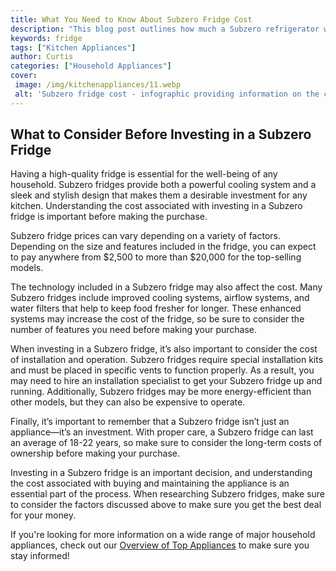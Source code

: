 ```yaml
---
title: What You Need to Know About Subzero Fridge Cost
description: "This blog post outlines how much a Subzero refrigerator will cost you and how to maximize the value of your investment Learn about the features that come with this high-end refrigerator and how to keep it running smoothly"
keywords: fridge
tags: ["Kitchen Appliances"]
author: Curtis
categories: ["Household Appliances"]
cover: 
 image: /img/kitchenappliances/11.webp
 alt: 'Subzero fridge cost - infographic providing information on the cost of a Subzero fridge'
---
```

## What to Consider Before Investing in a Subzero Fridge

Having a high-quality fridge is essential for the well-being of any household. Subzero fridges provide both a powerful cooling system and a sleek and stylish design that makes them a desirable investment for any kitchen. Understanding the cost associated with investing in a Subzero fridge is important before making the purchase. 

Subzero fridge prices can vary depending on a variety of factors. Depending on the size and features included in the fridge, you can expect to pay anywhere from $2,500 to more than $20,000 for the top-selling models. 

The technology included in a Subzero fridge may also affect the cost. Many Subzero fridges include improved cooling systems, airflow systems, and water filters that help to keep food fresher for longer. These enhanced systems may increase the cost of the fridge, so be sure to consider the number of features you need before making your purchase. 

When investing in a Subzero fridge, it’s also important to consider the cost of installation and operation. Subzero fridges require special installation kits and must be placed in specific vents to function properly. As a result, you may need to hire an installation specialist to get your Subzero fridge up and running. Additionally, Subzero fridges may be more energy-efficient than other models, but they can also be expensive to operate. 

Finally, it’s important to remember that a Subzero fridge isn’t just an appliance—it’s an investment. With proper care, a Subzero fridge can last an average of 18-22 years, so make sure to consider the long-term costs of ownership before making your purchase. 

Investing in a Subzero fridge is an important decision, and understanding the cost associated with buying and maintaining the appliance is an essential part of the process. When researching Subzero fridges, make sure to consider the factors discussed above to make sure you get the best deal for your money. 

If you're looking for more information on a wide range of major household appliances, check out our [Overview of Top Appliances](./pages/appliance-overview) to make sure you stay informed!

